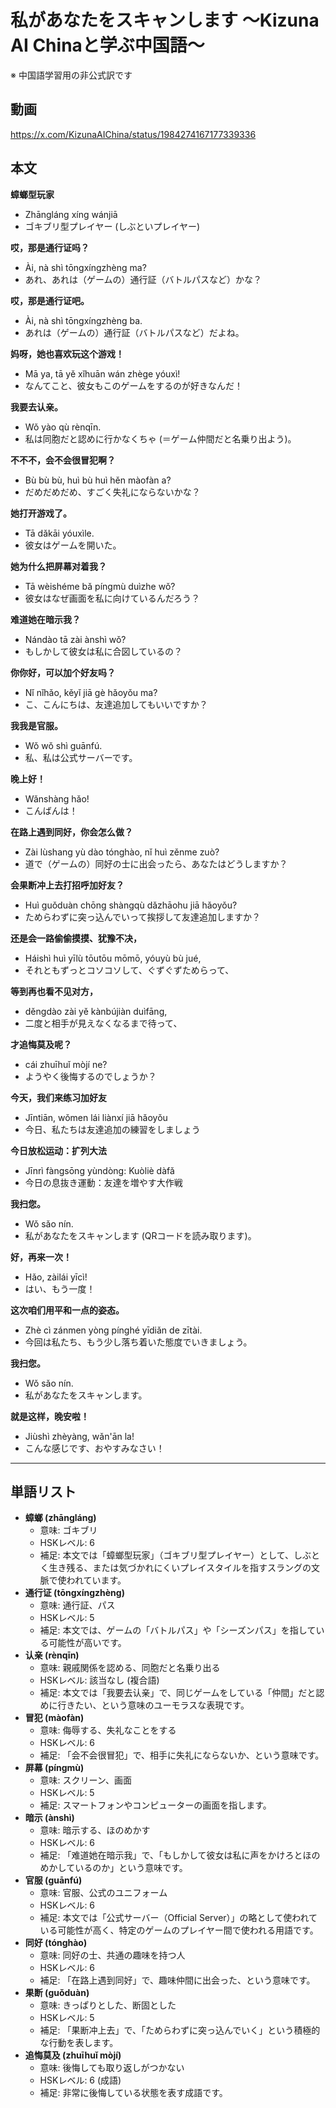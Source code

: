 # 私があなたをスキャンします 〜Kizuna AI Chinaと学ぶ中国語〜
※ 中国語学習用の非公式訳です

## 動画
https://x.com/KizunaAIChina/status/1984274167177339336

## 本文

**蟑螂型玩家**
* Zhāngláng xíng wánjiā
* ゴキブリ型プレイヤー (しぶといプレイヤー)

**哎，那是通行证吗？**
* Ài, nà shì tōngxíngzhèng ma?
* あれ、あれは（ゲームの）通行証（バトルパスなど）かな？

**哎，那是通行证吧。**
* Ài, nà shì tōngxíngzhèng ba.
* あれは（ゲームの）通行証（バトルパスなど）だよね。

**妈呀，她也喜欢玩这个游戏！**
* Mā ya, tā yě xǐhuān wán zhège yóuxì!
* なんてこと、彼女もこのゲームをするのが好きなんだ！

**我要去认亲。**
* Wǒ yào qù rènqīn.
* 私は同胞だと認めに行かなくちゃ (＝ゲーム仲間だと名乗り出よう)。

**不不不，会不会很冒犯啊？**
* Bù bù bù, huì bù huì hěn màofàn a?
* だめだめだめ、すごく失礼にならないかな？

**她打开游戏了。**
* Tā dǎkāi yóuxìle.
* 彼女はゲームを開いた。

**她为什么把屏幕对着我？**
* Tā wèishéme bǎ píngmù duìzhe wǒ?
* 彼女はなぜ画面を私に向けているんだろう？

**难道她在暗示我？**
* Nándào tā zài ànshì wǒ?
* もしかして彼女は私に合図しているの？

**你你好，可以加个好友吗？**
* Nǐ nǐhǎo, kěyǐ jiā gè hǎoyǒu ma?
* こ、こんにちは、友達追加してもいいですか？

**我我是官服。**
* Wǒ wǒ shì guānfú.
* 私、私は公式サーバーです。

**晚上好！**
* Wǎnshàng hǎo!
* こんばんは！

**在路上遇到同好，你会怎么做？**
* Zài lùshang yù dào tónghào, nǐ huì zěnme zuò?
* 道で（ゲームの）同好の士に出会ったら、あなたはどうしますか？

**会果断冲上去打招呼加好友？**
* Huì guǒduàn chōng shàngqù dǎzhāohu jiā hǎoyǒu?
* ためらわずに突っ込んでいって挨拶して友達追加しますか？

**还是会一路偷偷摸摸、犹豫不决，**
* Háishì huì yīlù tōutōu mōmō, yóuyù bù jué,
* それともずっとコソコソして、ぐずぐずためらって、

**等到再也看不见对方，**
* děngdào zài yě kànbújiàn duìfāng,
* 二度と相手が見えなくなるまで待って、

**才追悔莫及呢？**
* cái zhuīhuǐ mòjí ne?
* ようやく後悔するのでしょうか？

**今天，我们来练习加好友**
* Jīntiān, wǒmen lái liànxí jiā hǎoyǒu
* 今日、私たちは友達追加の練習をしましょう

**今日放松运动：扩列大法**
* Jīnrì fàngsōng yùndòng: Kuòliè dàfǎ
* 今日の息抜き運動：友達を増やす大作戦

**我扫您。**
* Wǒ sǎo nín.
* 私があなたをスキャンします (QRコードを読み取ります)。

**好，再来一次！**
* Hǎo, zàilái yīcì!
* はい、もう一度！

**这次咱们用平和一点的姿态。**
* Zhè cì zánmen yòng pínghé yīdiǎn de zītài.
* 今回は私たち、もう少し落ち着いた態度でいきましょう。

**我扫您。**
* Wǒ sǎo nín.
* 私があなたをスキャンします。

**就是这样，晚安啦！**
* Jiùshì zhèyàng, wǎn'ān la!
* こんな感じです、おやすみなさい！

---

## 単語リスト

* **蟑螂 (zhāngláng)**
    * 意味: ゴキブリ
    * HSKレベル: 6
    * 補足: 本文では「蟑螂型玩家」（ゴキブリ型プレイヤー）として、しぶとく生き残る、または気づかれにくいプレイスタイルを指すスラングの文脈で使われています。
* **通行证 (tōngxíngzhèng)**
    * 意味: 通行証、パス
    * HSKレベル: 5
    * 補足: 本文では、ゲームの「バトルパス」や「シーズンパス」を指している可能性が高いです。
* **认亲 (rènqīn)**
    * 意味: 親戚関係を認める、同胞だと名乗り出る
    * HSKレベル: 該当なし (複合語)
    * 補足: 本文では「我要去认亲」で、同じゲームをしている「仲間」だと認めに行きたい、という意味のユーモラスな表現です。
* **冒犯 (màofàn)**
    * 意味: 侮辱する、失礼なことをする
    * HSKレベル: 6
    * 補足: 「会不会很冒犯」で、相手に失礼にならないか、という意味です。
* **屏幕 (píngmù)**
    * 意味: スクリーン、画面
    * HSKレベル: 5
    * 補足: スマートフォンやコンピューターの画面を指します。
* **暗示 (ànshì)**
    * 意味: 暗示する、ほのめかす
    * HSKレベル: 6
    * 補足: 「难道她在暗示我」で、「もしかして彼女は私に声をかけろとほのめかしているのか」という意味です。
* **官服 (guānfú)**
    * 意味: 官服、公式のユニフォーム
    * HSKレベル: 6
    * 補足: 本文では「公式サーバー（Official Server）」の略として使われている可能性が高く、特定のゲームのプレイヤー間で使われる用語です。
* **同好 (tónghào)**
    * 意味: 同好の士、共通の趣味を持つ人
    * HSKレベル: 6
    * 補足: 「在路上遇到同好」で、趣味仲間に出会った、という意味です。
* **果断 (guǒduàn)**
    * 意味: きっぱりとした、断固とした
    * HSKレベル: 5
    * 補足: 「果断冲上去」で、「ためらわずに突っ込んでいく」という積極的な行動を表します。
* **追悔莫及 (zhuīhuǐ mòjí)**
    * 意味: 後悔しても取り返しがつかない
    * HSKレベル: 6 (成語)
    * 補足: 非常に後悔している状態を表す成語です。
